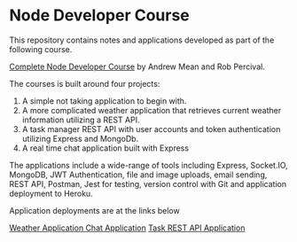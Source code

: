 # Node Developer Course

<p>This repository contains notes and applications developed as part of the following course.</p>

<p><a href="https://www.udemy.com/course/the-complete-nodejs-developer-course-2/?couponCode=MT250915G3">Complete Node Developer Course</a> by Andrew Mean and Rob Percival.</p>

<p>The courses is built around four projects:</p>

<ol>
<li>A simple not taking application to begin with.</li>
<li>A more complicated weather application that retrieves current weather information utilizing a REST API.</li>
<li>A task manager REST API with user accounts and token authentication utilizing Express and MongoDb.</li>
<li>A real time chat application built with Express</li>
</ol>

<p>The applications include a wide-range of tools including Express, Socket.IO, MongoDB, JWT Authentication, file and image uploads, email sending, REST API, Postman, Jest for testing, version control with Git and application deployment to Heroku.</p>

<p>Application deployments are at the links below</p>

<a href="https://mdbytes-node-weather-app.herokuapp.com/">Weather Application </a>
<a href="https://mdbytes-chat-app.herokuapp.com/">Chat Application</a>
<a href="https://mdbytes-task-manager-api.herokuapp.com/">Task REST API Application</a>
